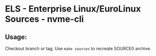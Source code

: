 # ELS - Enterprise Linux/EuroLinux Sources - nvme-cli
 
## Usage:
  Checkout branch or tag. Use `make sources` to recreate  SOURCE0 archive.
